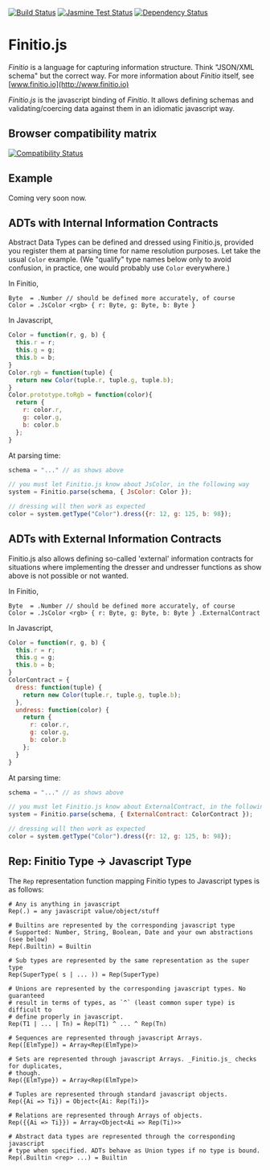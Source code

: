[![Build Status](https://travis-ci.org/llambeau/finitiojs.png?branch=master)](https://travis-ci.org/llambeau/finitiojs)
[![Jasmine Test Status](https://saucelabs.com/buildstatus/finitiojs)](https://saucelabs.com/u/finitiojs)
[![Dependency Status](https://david-dm.org/llambeau/finitiojs.png)](https://david-dm.org/llambeau/finitiojs)

# Finitio.js

_Finitio_ is a language for capturing information structure. Think "JSON/XML schema"
but the correct way. For more information about _Finitio_ itself, see
[www.finitio.io](http://www.finitio.io)

_Finitio.js_ is the javascript binding of _Finitio_. It allows defining schemas and
validating/coercing data against them in an idiomatic javascript way.

## Browser compatibility matrix

[![Compatibility Status](https://saucelabs.com/browser-matrix/finitiojs.svg)](https://saucelabs.com/u/finitiojs)

## Example

Coming very soon now.

## ADTs with Internal Information Contracts

Abstract Data Types can be defined and dressed using Finitio.js, provided you
register them at parsing time for name resolution purposes. Let take the usual
`Color` example. (We "qualify" type names below only to avoid confusion, in
practice, one would probably use `Color` everywhere.)

In Finitio,

```
Byte  = .Number // should be defined more accurately, of course
Color = .JsColor <rgb> { r: Byte, g: Byte, b: Byte }
```

In Javascript,

```javascript
Color = function(r, g, b) {
  this.r = r;
  this.g = g;
  this.b = b;
}
Color.rgb = function(tuple) {
  return new Color(tuple.r, tuple.g, tuple.b);
}
Color.prototype.toRgb = function(color){
  return {
    r: color.r,
    g: color.g,
    b: color.b
  };
}
```

At parsing time:

```javascript
schema = "..." // as shows above

// you must let Finitio.js know about JsColor, in the following way
system = Finitio.parse(schema, { JsColor: Color });

// dressing will then work as expected
color = system.getType("Color").dress({r: 12, g: 125, b: 98});
```

## ADTs with External Information Contracts

Finitio.js also allows defining so-called 'external' information contracts for
situations where implementing the dresser and undresser functions as show
above is not possible or not wanted.

In Finitio,

```
Byte  = .Number // should be defined more accurately, of course
Color = .JsColor <rgb> { r: Byte, g: Byte, b: Byte } .ExternalContract
```

In Javascript,

```javascript
Color = function(r, g, b) {
  this.r = r;
  this.g = g;
  this.b = b;
}
ColorContract = {
  dress: function(tuple) {
    return new Color(tuple.r, tuple.g, tuple.b);
  },
  undress: function(color) {
    return {
      r: color.r,
      g: color.g,
      b: color.b
    };
  }
}
```

At parsing time:

```javascript
schema = "..." // as shows above

// you must let Finitio.js know about ExternalContract, in the following way
system = Finitio.parse(schema, { ExternalContract: ColorContract });

// dressing will then work as expected
color = system.getType("Color").dress({r: 12, g: 125, b: 98});
```

## Rep: Finitio Type -> Javascript Type

The `Rep` representation function mapping Finitio types to Javascript types is as
follows:

```
# Any is anything in javascript
Rep(.) = any javascript value/object/stuff

# Builtins are represented by the corresponding javascript type
# Supported: Number, String, Boolean, Date and your own abstractions (see below)
Rep(.Builtin) = Builtin

# Sub types are represented by the same representation as the super type
Rep(SuperType( s | ... )) = Rep(SuperType)

# Unions are represented by the corresponding javascript types. No guaranteed
# result in terms of types, as `^` (least common super type) is difficult to
# define properly in javascript.
Rep(T1 | ... | Tn) = Rep(T1) ^ ... ^ Rep(Tn)

# Sequences are represented through javascript Arrays.
Rep([ElmType]) = Array<Rep(ElmType)>

# Sets are represented through javascript Arrays. _Finitio.js_ checks for duplicates,
# though.
Rep({ElmType}) = Array<Rep(ElmType)>

# Tuples are represented through standard javascript objects.
Rep({Ai => Ti}) = Object<{Ai: Rep(Ti)}>

# Relations are represented through Arrays of objects.
Rep({{Ai => Ti}}) = Array<Object<Ai => Rep(Ti)>>

# Abstract data types are represented through the corresponding javascript
# type when specified. ADTs behave as Union types if no type is bound.
Rep(.Builtin <rep> ...) = Builtin
```

